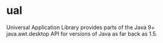 # ual
Universal Application Library provides parts of the Java 9+ java.awt.desktop API for versions of Java as far back as 1.5.
